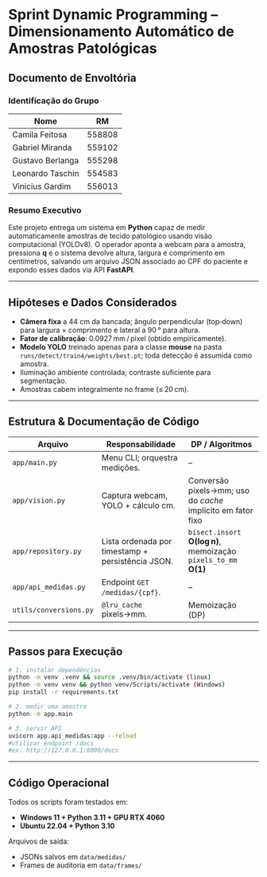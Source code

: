 # Sprint Dynamic Programming – Dimensionamento Automático de Amostras Patológicas

## Documento de Envoltória

### Identificação do Grupo  
| Nome | RM | 
|------|----|
| Camila Feitosa | 558808 |
| Gabriel Miranda | 559102 | 
| Gustavo Berlanga | 555298 |
| Leonardo Taschin | 554583 |
| Vinicius Gardim | 556013 |

### Resumo Executivo  
Este projeto entrega um sistema em **Python** capaz de medir automaticamente amostras de tecido patológico usando visão computacional (YOLOv8). O operador aponta a webcam para a amostra, pressiona **q** e o sistema devolve altura, largura e comprimento em centímetros, salvando um arquivo JSON associado ao CPF do paciente e expondo esses dados via API **FastAPI**.

---  
## Hipóteses e Dados Considerados
* **Câmera fixa** a 44 cm da bancada; ângulo perpendicular (top‑down) para largura × comprimento e lateral a 90 ° para altura.  
* **Fator de calibração**: 0.0927 mm / pixel (obtido empiricamente).  
* **Modelo YOLO** treinado apenas para a classe **mouse** na pasta `runs/detect/train4/weights/best.pt`; toda detecção é assumida como amostra.  
* Iluminação ambiente controlada; contraste suficiente para segmentação.  
* Amostras cabem integralmente no frame (≤ 20 cm).  

---  
## Estrutura & Documentação de Código

| Arquivo | Responsabilidade | DP / Algoritmos |
|---------|------------------|-----------------|
| `app/main.py` | Menu CLI; orquestra medições. | – |
| `app/vision.py` | Captura webcam, YOLO + cálculo cm. | Conversão pixels→mm; uso do *cache* implícito em fator fixo |
| `app/repository.py` | Lista ordenada por timestamp + persistência JSON. | `bisect.insort` **O(log n)**, memoização `pixels_to_mm` **O(1)** |
| `app/api_medidas.py` | Endpoint `GET /medidas/{cpf}`. | – |
| `utils/conversions.py` | `@lru_cache` pixels→mm. | Memoização (DP) |

---  

## Passos para Execução

```bash
# 1. instalar dependências
python -m venv .venv && source .venv/bin/activate (linux)
python -m venv venv && python venv/Scripts/activate (Windows)
pip install -r requirements.txt

# 2. medir uma amostra
python -m app.main

# 3. servir API
uvicorn app.api_medidas:app --reload
#utilizar endpoint /docs
#ex: http://127.0.0.1:8000/docs
```

---

## Código Operacional

Todos os scripts foram testados em:
* **Windows 11 + Python 3.11 + GPU RTX 4060**  
* **Ubuntu 22.04 + Python 3.10**

Arquivos de saída:
* JSONs salvos em `data/medidas/`
* Frames de auditoria em `data/frames/`


